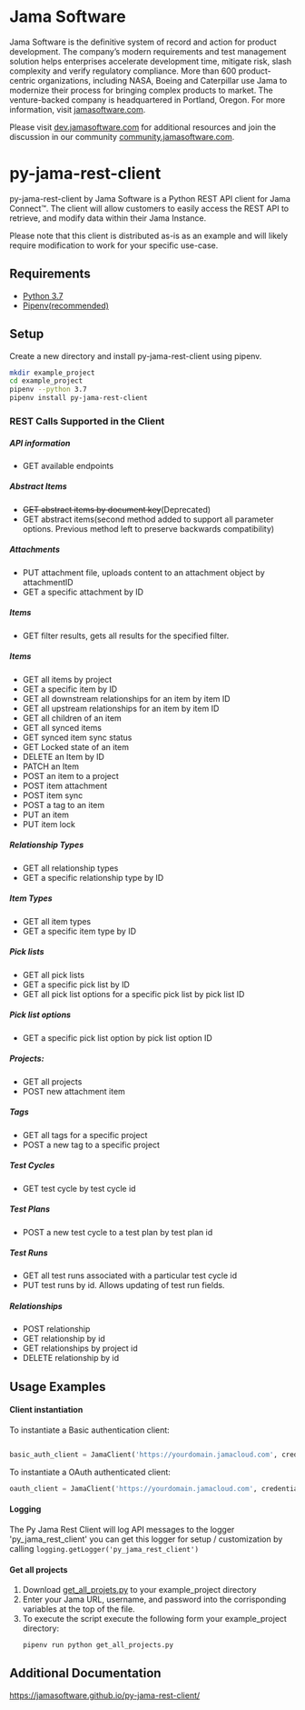 # Jama Software
Jama Software is the definitive system of record and action for product development. The company’s modern requirements 
and test management solution helps enterprises accelerate development time, mitigate risk, slash complexity and verify 
regulatory compliance. More than 600 product-centric organizations, including NASA, Boeing and Caterpillar use Jama to 
modernize their process for bringing complex products to market. The venture-backed company is headquartered in 
Portland, Oregon. For more information, visit [jamasoftware.com](http://jamasoftware.com).

Please visit [dev.jamasoftware.com](http://dev.jamasoftware.com) for additional resources and join the discussion in our
 community [community.jamasoftware.com](http://community.jamasoftware.com).
 

# py-jama-rest-client
py-jama-rest-client by Jama Software is a Python REST API client for Jama Connect™.  The client will allow customers to 
easily access the REST API to retrieve, and modify data within their Jama Instance. 

Please note that this client is distributed as-is as an example and will likely require modification to work for your 
specific use-case.

## Requirements
- [Python 3.7](https://www.python.org/downloads/release/python-372/)
- [Pipenv(recommended)](https://pipenv.readthedocs.io/en/latest/)

## Setup
Create a new directory and install py-jama-rest-client using pipenv.
 ```bash
 mkdir example_project
 cd example_project
 pipenv --python 3.7
 pipenv install py-jama-rest-client
```

### REST Calls Supported in the Client

##### API information
- GET available endpoints

##### Abstract Items
- ~~GET abstract items by document key~~(Deprecated)
- GET abstract items(second method added to support all parameter options.  Previous method left to preserve backwards 
compatibility)

##### Attachments
- PUT attachment file, uploads content to an attachment object by attachmentID
- GET a specific attachment by ID

##### Items
- GET filter results, gets all results for the specified filter.

##### Items
- GET all items by project 
- GET a specific item by ID
- GET all downstream relationships for an item by item ID
- GET all upstream relationships for an item by item ID
- GET all children of an item
- GET all synced items
- GET synced item sync status
- GET Locked state of an item
- DELETE an Item by ID
- PATCH an Item
- POST an item to a project
- POST item attachment
- POST item sync
- POST a tag to an item
- PUT an item
- PUT item lock

##### Relationship Types
- GET all relationship types
- GET a specific relationship type by ID

##### Item Types
- GET all item types
- GET a specific item type by ID

##### Pick lists
- GET all pick lists
- GET a specific pick list by ID
- GET all pick list options for a specific pick list by pick list ID

##### Pick list options
- GET a specific pick list option by pick list option ID

##### Projects: 
- GET all projects
- POST new attachment item

##### Tags
- GET all tags for a specific project
- POST a new tag to a specific project

##### Test Cycles
- GET test cycle by test cycle id

##### Test Plans
- POST a new test cycle to a test plan by test plan id

##### Test Runs
- GET all test runs associated with a particular test cycle id
- PUT test runs by id. Allows updating of test run fields.

##### Relationships
- POST relationship
- GET relationship by id
- GET relationships by project id
- DELETE relationship by id

## Usage Examples

#### Client instantiation
To instantiate a Basic authentication client:
```python

basic_auth_client = JamaClient('https://yourdomain.jamacloud.com', credentials=('username', 'password'))
```

To instantiate a OAuth authenticated client: 
```python
oauth_client = JamaClient('https://yourdomain.jamacloud.com', credentials=('clientID', 'ClientSecret'), oauth=True)
```


#### Logging
The Py Jama Rest Client will log API messages to the logger 'py_jama_rest_client' you can get this logger for 
setup / customization by calling `logging.getLogger('py_jama_rest_client')`


#### Get all projects
1) Download [get_all_projets.py](examples/get_all_projects.py) to your example_project directory
2) Enter your Jama URL, username, and password into the corrisponding variables at the top of the file.
3) To execute the script execute the following form your example_project directory: 
    ```bash
    pipenv run python get_all_projects.py
    ```

## Additional Documentation
https://jamasoftware.github.io/py-jama-rest-client/